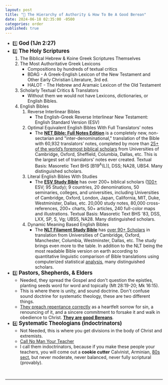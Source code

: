 ```yaml
---
layout: post
title: "🧮 The Hierarchy of Authority & How To Be A Good Berean" 
date: 2024-06-18 02:35:00 -0500
categories: order
published: true
---
```


- 1️⃣ <span style="font-size:1.2em;font-weight:bold;">God (1Jn 2:27)</span>
- 2️⃣ <span style="font-size:1.2em;font-weight:bold;">The Holy Scriptures</span>
   1. The Biblical Hebrew & Koine Greek Scriptures Themselves
   2. The Most Authoritative Greek Lexicons
      - Compositions by hundreds of textual critics
      - BDAG - A Greek-English Lexicon of the New Testament and Other Early Christian Literature, 3rd ed.
      - HALOT - The Hebrew and Aramaic Lexicon of the Old Testament
   3. Scholarly Textual Critics & Translators
      - Without them we would not have Lexicons, dictionaries, or English Bibles.
   4. English Bibles
      1. Reverse Interlinear Bibles
         - The English-Greek Reverse Interlinear New Testament: English Standard Version (ESV)
      2. Optimal Equivalent English Bibles With Full Translators’ notes
         - The [**NET Bible: Full Notes Edition**]() is a completely new, non-sectarian and "inter-denominational," translation of the Bible with 60,932 translators’ notes, completed by more than <a href="https://netbible.com/preface/">25+ of the world’s foremost biblical scholars</a> from Universities of Cambridge, Oxford, Sheffield, Columbia, Dallas, etc. This is the largest set of translators’ notes ever created. Textual Basis: Masoretic Text BHS [B19<sup>A</sup>(L)], DSS; NA28, UBS4. Many distinguished scholars.
      3. Literal English Bibles With Studies
         - The [**ESV Study Bible**]() has over 200+ biblical scholars ([100+](https://www.esv.org/translation/) ESV; 95 Study); 9 countries, 20 denominations, 50 seminaries, colleges, and universities, including Universities of Cambridge, Oxford, London, Japan, California, MIT, Duke, Westminister, Dallas, etc. 20,000 study notes, 80,000 cross-references, 200+ charts, 50+ articles, 240 full-color maps and illustrations. Textual Basis: Masoretic Text BHS '83, DSS, LXX, SP, S, Vg; UBS5, NA28. Many distinguished scholars.
      4. Dynamic Meaning Based English Bibles
         - The [**NLT Filament Study Bible**]() has [over 90+ Scholars](https://www.tyndale.com/nlt/meet-the-scholars) in translation from Universities of Cambridge, Oxford, Manchester, Columbia, Westminster, Dallas, etc. The study brings even more to the table. In addition to the NLT being the most readable Bible version on earth according to quantitative linguistic comparison of Bible translations using computerized statistical [analysis](/assets/docs/AnalysisGBI.pdf), many distinguished scholars.
- 3️⃣ <span style="font-size:1.2em;font-weight:bold;">Pastors, Shepherds, & Elders</span>
   - Needed, they spread the Gospel and don't question the epistles, planting seeds word for word and topically (Mt 28:19-20; Mk 16:15).
   - This is where there is unity, and sound doctrine. Don't confuse sound doctrine for systematic theology, these are two different things.
   - [They preach repentance correctly](https://sevenshepherd.github.io/repentance/) as a heartfelt sorrow for sin, a renouncing of it, and a sincere commitment to forsake it and walk in obedience to Christ. [**They are good Bereans**](https://sevenshepherd.github.io/free-grace-theology/#wilikin).
- 4️⃣ <span style="font-size:1.2em;font-weight:bold;">Systematic Theologians (indoctrinators)</span>
   - Not Needed, this is where you get divisions in the body of Christ and extremists.
   - [Call No Man Your Teacher](https://sevenshepherd.github.io/call-no-man-your-teacher/)
   - I call them indoctrinators, because if you make these people your teachers, you will come out a **cookie cutter** Calvinist, Arminian, [80s sect](https://sevenshepherd.github.io/free-grace-theology/), but never moderate, never balanced, never fully scriptural (provably).


<br>

---

<br>

<script>
    var refTagger = {
        settings: {
            bibleVersion: 'NLT'
        }
    }; 

    (function(d, t) {
        var n=d.querySelector('[nonce]');
        refTagger.settings.nonce = n && (n.nonce||n.getAttribute('nonce'));
        var g = d.createElement(t), s = d.getElementsByTagName(t)[0];
        g.src = 'https://api.reftagger.com/v2/RefTagger.js';
        g.nonce = refTagger.settings.nonce;
        s.parentNode.insertBefore(g, s);
    }(document, 'script'));
</script>